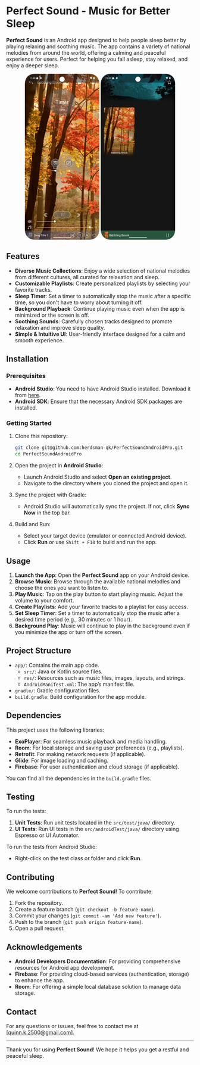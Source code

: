 # Perfect Sound - Music for Better Sleep

**Perfect Sound** is an Android app designed to help people sleep better by playing relaxing and soothing music. The app contains a variety of national melodies from around the world, offering a calming and peaceful experience for users. Perfect for helping you fall asleep, stay relaxed, and enjoy a deeper sleep.

<p align="center">
  <img src="https://github.com/herdsman-qk/PerfectSoundAndroidPro/blob/master/screenshot/Screenshot_20250324_125718.jpg" alt="Screenshot" width="200">
  <img src="https://github.com/herdsman-qk/PerfectSoundAndroidPro/blob/master/screenshot/Screenshot_20250324_125742.jpg" alt="Screenshot" width="200">
</p>

## Features

- **Diverse Music Collections**: Enjoy a wide selection of national melodies from different cultures, all curated for relaxation and sleep.
- **Customizable Playlists**: Create personalized playlists by selecting your favorite tracks.
- **Sleep Timer**: Set a timer to automatically stop the music after a specific time, so you don't have to worry about turning it off.
- **Background Playback**: Continue playing music even when the app is minimized or the screen is off.
- **Soothing Sounds**: Carefully chosen tracks designed to promote relaxation and improve sleep quality.
- **Simple & Intuitive UI**: User-friendly interface designed for a calm and smooth experience.

## Installation

### Prerequisites

- **Android Studio**: You need to have Android Studio installed. Download it from [here](https://developer.android.com/studio).
- **Android SDK**: Ensure that the necessary Android SDK packages are installed.

### Getting Started

1. Clone this repository:
    ```bash
    git clone git@github.com:herdsman-qk/PerfectSoundAndroidPro.git
    cd PerfectSoundAndroidPro
    ```

2. Open the project in **Android Studio**:
   - Launch Android Studio and select **Open an existing project**.
   - Navigate to the directory where you cloned the project and open it.

3. Sync the project with Gradle:
   - Android Studio will automatically sync the project. If not, click **Sync Now** in the top bar.

4. Build and Run:
   - Select your target device (emulator or connected Android device).
   - Click **Run** or use `Shift + F10` to build and run the app.

## Usage

1. **Launch the App**: Open the **Perfect Sound** app on your Android device.
2. **Browse Music**: Browse through the available national melodies and choose the ones you want to listen to.
3. **Play Music**: Tap on the play button to start playing music. Adjust the volume to your comfort.
4. **Create Playlists**: Add your favorite tracks to a playlist for easy access.
5. **Set Sleep Timer**: Set a timer to automatically stop the music after a desired time period (e.g., 30 minutes or 1 hour).
6. **Background Play**: Music will continue to play in the background even if you minimize the app or turn off the screen.

## Project Structure

- `app/`: Contains the main app code.
    - `src/`: Java or Kotlin source files.
    - `res/`: Resources such as music files, images, layouts, and strings.
    - `AndroidManifest.xml`: The app’s manifest file.
- `gradle/`: Gradle configuration files.
- `build.gradle`: Build configuration for the app module.

## Dependencies

This project uses the following libraries:

- **ExoPlayer**: For seamless music playback and media handling.
- **Room**: For local storage and saving user preferences (e.g., playlists).
- **Retrofit**: For making network requests (if applicable).
- **Glide**: For image loading and caching.
- **Firebase**: For user authentication and cloud storage (if applicable).

You can find all the dependencies in the `build.gradle` files.

## Testing

To run the tests:

1. **Unit Tests**: Run unit tests located in the `src/test/java/` directory.
2. **UI Tests**: Run UI tests in the `src/androidTest/java/` directory using Espresso or UI Automator.

To run the tests from Android Studio:
- Right-click on the test class or folder and click **Run**.

## Contributing

We welcome contributions to **Perfect Sound**! To contribute:

1. Fork the repository.
2. Create a feature branch (`git checkout -b feature-name`).
3. Commit your changes (`git commit -am 'Add new feature'`).
4. Push to the branch (`git push origin feature-name`).
5. Open a pull request.

## Acknowledgements

- **Android Developers Documentation**: For providing comprehensive resources for Android app development.
- **Firebase**: For providing cloud-based services (authentication, storage) to enhance the app.
- **Room**: For offering a simple local database solution to manage data storage.

## Contact

For any questions or issues, feel free to contact me at [quinn.k.2500@gmail.com].

---

Thank you for using **Perfect Sound**! We hope it helps you get a restful and peaceful sleep.
